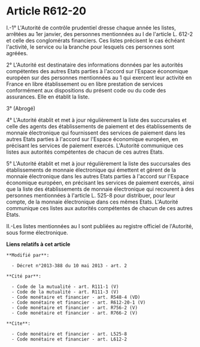 # Article R612-20

I.-1° L'Autorité de contrôle prudentiel dresse chaque année les listes, arrêtées au 1er janvier, des personnes mentionnées au
I de l'article L. 612-2 et celle des conglomérats financiers. Ces listes précisent le cas échéant l'activité, le service ou
la branche pour lesquels ces personnes sont agréées. 

2° L'Autorité est destinataire des informations données par les autorités compétentes des autres Etats parties à l'accord sur
l'Espace économique européen sur des personnes mentionnées au 1 qui exercent leur activité en France en libre établissement
ou en libre prestation de services conformément aux dispositions du présent code ou du code des assurances. Elle en établit
la liste. 

3° (Abrogé) 

4° L'Autorité établit et met à jour régulièrement la liste des succursales et celle des agents des établissements de paiement
et des établissements de monnaie électronique qui fournissent des services de paiement dans les autres Etats parties à
l'accord sur l'Espace économique européen, en précisant les services de paiement exercés. L'Autorité communique ces listes
aux autorités compétentes de chacun de ces autres Etats. 

5° L'Autorité établit et met à jour régulièrement la liste des succursales des établissements de monnaie électronique qui
émettent et gèrent de la monnaie électronique dans les autres Etats parties à l'accord sur l'Espace économique européen, en
précisant les services de paiement exercés, ainsi que la liste des établissements de monnaie électronique qui recourent à des
personnes mentionnées à l'article L. 525-8 pour distribuer, pour leur compte, de la monnaie électronique dans ces mêmes
Etats. L'Autorité communique ces listes aux autorités compétentes de chacun de ces autres Etats. 

II.-Les listes mentionnées au I sont publiées au registre officiel de l'Autorité, sous forme électronique.

**Liens relatifs à cet article**

	**Modifié par**:

	  - Décret n°2013-388 du 10 mai 2013 - art. 2

	**Cité par**:

	  - Code de la mutualité - art. R111-1 (V)
	  - Code de la mutualité - art. R111-3 (V)
	  - Code monétaire et financier - art. R548-4 (VD)
	  - Code monétaire et financier - art. R612-20-1 (V)
	  - Code monétaire et financier - art. R756-2 (V)
	  - Code monétaire et financier - art. R766-2 (V)

	**Cite**:

	  - Code monétaire et financier - art. L525-8
	  - Code monétaire et financier - art. L612-2
